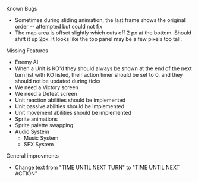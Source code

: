 Known Bugs

- Sometimes during sliding animation, the last frame shows the original order -- attempted but could not fix
- The map area is offset slightly which cuts off 2 px at the bottom. Should shift it up 2px. It looks like the top panel may be a few pixels too tall.

Missing Features
 - Enemy AI
 - When a Unit is KO'd they should always be shown at the end of the next turn list with KO listed, their action timer should be set to 0, and they should not be updated during ticks
 - We need a Victory screen
 - We need a Defeat screen
 - Unit reaction abilities should be implemented
 - Unit passive abilities should be implemented
 - Unit movement abilities should be implemented
 - Sprite animations
 - Sprite palette swapping
 - Audio System
    - Music System
    - SFX System

General improvments
 - Change text from "TIME UNTIL NEXT TURN" to "TIME UNTIL NEXT ACTION"
 
 